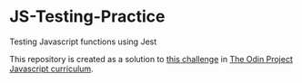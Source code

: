 # JS-Testing-Practice
Testing Javascript functions using Jest

This repository is created as a solution to [this challenge](https://www.theodinproject.com/courses/javascript/lessons/testing-practice) in [The Odin Project Javascript curriculum](https://www.theodinproject.com/courses/javascript).
